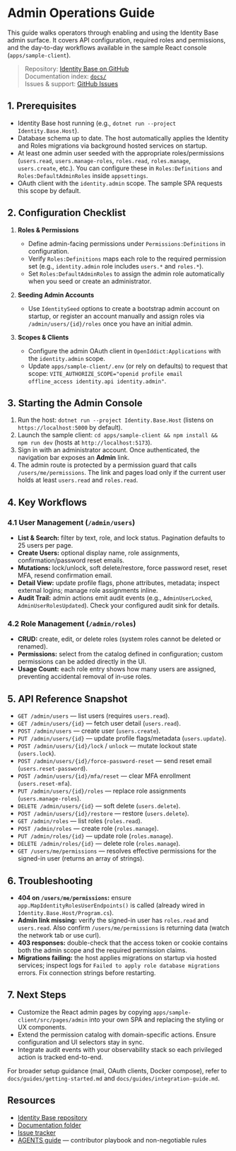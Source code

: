 # Admin Operations Guide

This guide walks operators through enabling and using the Identity Base admin surface. It covers API configuration, required roles and permissions, and the day-to-day workflows available in the sample React console (`apps/sample-client`).

> Repository: [Identity Base on GitHub](https://github.com/Amaretto-Software-Labs/identity-base)  
> Documentation index: [`docs/`](https://github.com/Amaretto-Software-Labs/identity-base/tree/main/docs)  
> Issues & support: [GitHub Issues](https://github.com/Amaretto-Software-Labs/identity-base/issues)

## 1. Prerequisites
- Identity Base host running (e.g., `dotnet run --project Identity.Base.Host`).
- Database schema up to date. The host automatically applies the Identity and Roles migrations via background hosted services on startup.
- At least one admin user seeded with the appropriate roles/permissions (`users.read`, `users.manage-roles`, `roles.read`, `roles.manage`, `users.create`, etc.). You can configure these in `Roles:Definitions` and `Roles:DefaultAdminRoles` inside `appsettings`.
- OAuth client with the `identity.admin` scope. The sample SPA requests this scope by default.

## 2. Configuration Checklist
1. **Roles & Permissions**
   - Define admin-facing permissions under `Permissions:Definitions` in configuration.
   - Verify `Roles:Definitions` maps each role to the required permission set (e.g., `identity.admin` role includes `users.*` and `roles.*`).
   - Set `Roles:DefaultAdminRoles` to assign the admin role automatically when you seed or create an administrator.

2. **Seeding Admin Accounts**
   - Use `IdentitySeed` options to create a bootstrap admin account on startup, or register an account manually and assign roles via `/admin/users/{id}/roles` once you have an initial admin.

3. **Scopes & Clients**
   - Configure the admin OAuth client in `OpenIddict:Applications` with the `identity.admin` scope.
   - Update `apps/sample-client/.env` (or rely on defaults) to request that scope: `VITE_AUTHORIZE_SCOPE="openid profile email offline_access identity.api identity.admin"`.

## 3. Starting the Admin Console
1. Run the host: `dotnet run --project Identity.Base.Host` (listens on `https://localhost:5000` by default).
2. Launch the sample client: `cd apps/sample-client && npm install && npm run dev` (hosts at `http://localhost:5173`).
3. Sign in with an administrator account. Once authenticated, the navigation bar exposes an **Admin** link.
4. The admin route is protected by a permission guard that calls `/users/me/permissions`. The link and pages load only if the current user holds at least `users.read` and `roles.read`.

## 4. Key Workflows
### 4.1 User Management (`/admin/users`)
- **List & Search:** filter by text, role, and lock status. Pagination defaults to 25 users per page.
- **Create Users:** optional display name, role assignments, confirmation/password reset emails.
- **Mutations:** lock/unlock, soft delete/restore, force password reset, reset MFA, resend confirmation email.
- **Detail View:** update profile flags, phone attributes, metadata; inspect external logins; manage role assignments inline.
- **Audit Trail:** admin actions emit audit events (e.g., `AdminUserLocked`, `AdminUserRolesUpdated`). Check your configured audit sink for details.

### 4.2 Role Management (`/admin/roles`)
- **CRUD:** create, edit, or delete roles (system roles cannot be deleted or renamed).
- **Permissions:** select from the catalog defined in configuration; custom permissions can be added directly in the UI.
- **Usage Count:** each role entry shows how many users are assigned, preventing accidental removal of in-use roles.

## 5. API Reference Snapshot
- `GET /admin/users` — list users (requires `users.read`).
- `GET /admin/users/{id}` — fetch user detail (`users.read`).
- `POST /admin/users` — create user (`users.create`).
- `PUT /admin/users/{id}` — update profile flags/metadata (`users.update`).
- `POST /admin/users/{id}/lock` / `unlock` — mutate lockout state (`users.lock`).
- `POST /admin/users/{id}/force-password-reset` — send reset email (`users.reset-password`).
- `POST /admin/users/{id}/mfa/reset` — clear MFA enrollment (`users.reset-mfa`).
- `PUT /admin/users/{id}/roles` — replace role assignments (`users.manage-roles`).
- `DELETE /admin/users/{id}` — soft delete (`users.delete`).
- `POST /admin/users/{id}/restore` — restore (`users.delete`).
- `GET /admin/roles` — list roles (`roles.read`).
- `POST /admin/roles` — create role (`roles.manage`).
- `PUT /admin/roles/{id}` — update role (`roles.manage`).
- `DELETE /admin/roles/{id}` — delete role (`roles.manage`).
- `GET /users/me/permissions` — resolves effective permissions for the signed-in user (returns an array of strings).

## 6. Troubleshooting
- **404 on `/users/me/permissions`:** ensure `app.MapIdentityRolesUserEndpoints()` is called (already wired in `Identity.Base.Host/Program.cs`).
- **Admin link missing:** verify the signed-in user has `roles.read` and `users.read`. Also confirm `/users/me/permissions` is returning data (watch the network tab or use curl).
- **403 responses:** double-check that the access token or cookie contains both the admin scope and the required permission claims.
- **Migrations failing:** the host applies migrations on startup via hosted services; inspect logs for `Failed to apply role database migrations` errors. Fix connection strings before restarting.

## 7. Next Steps
- Customize the React admin pages by copying `apps/sample-client/src/pages/admin` into your own SPA and replacing the styling or UX components.
- Extend the permission catalog with domain-specific actions. Ensure configuration and UI selectors stay in sync.
- Integrate audit events with your observability stack so each privileged action is tracked end-to-end.

For broader setup guidance (mail, OAuth clients, Docker compose), refer to `docs/guides/getting-started.md` and `docs/guides/integration-guide.md`.

## Resources
- [Identity Base repository](https://github.com/Amaretto-Software-Labs/identity-base)
- [Documentation folder](https://github.com/Amaretto-Software-Labs/identity-base/tree/main/docs)
- [Issue tracker](https://github.com/Amaretto-Software-Labs/identity-base/issues)
- [AGENTS guide](../../AGENTS.md) — contributor playbook and non-negotiable rules

